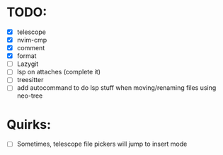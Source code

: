 # TODO:
- [x] telescope
- [x] nvim-cmp
- [x] comment
- [x] format
- [ ] Lazygit
- [ ] lsp on attaches (complete it)
- [ ] treesitter
- [ ] add autocommand to do lsp stuff when moving/renaming files using neo-tree

# Quirks:
- [ ] Sometimes, telescope file pickers will jump to insert mode
